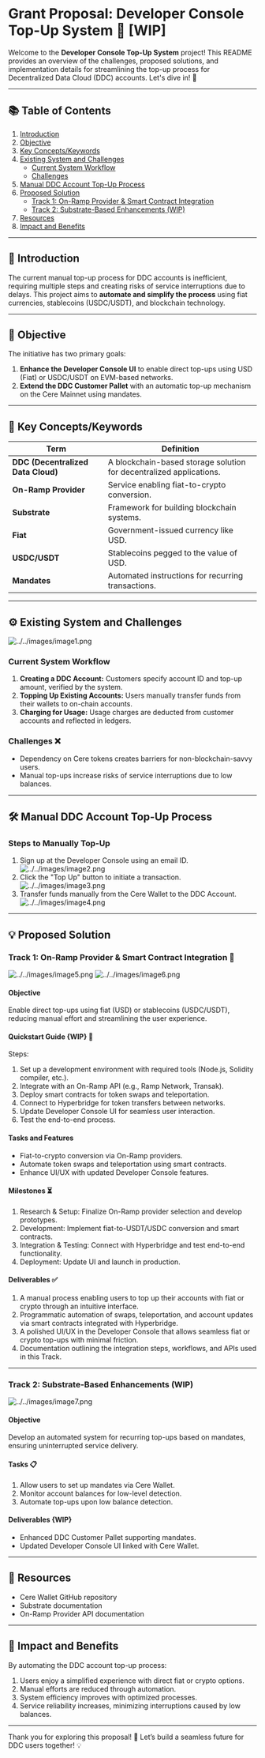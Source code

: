 # Grant Proposal: Developer Console Top-Up System 🚀 [WIP]

Welcome to the **Developer Console Top-Up System** project! This README provides an overview of the challenges, proposed solutions, and implementation details for streamlining the top-up process for Decentralized Data Cloud (DDC) accounts. Let's dive in! 🌟

---

## 📚 Table of Contents

1. [Introduction](#-introduction)
2. [Objective](#-objective)
3. [Key Concepts/Keywords](#-key-conceptskeywords)
4. [Existing System and Challenges](#-existing-system-and-challenges)
    - [Current System Workflow](#current-system-workflow)
    - [Challenges](#challenges)
5. [Manual DDC Account Top-Up Process](#-manual-ddc-account-top-up-process)
6. [Proposed Solution](#-proposed-solution)
    - [Track 1: On-Ramp Provider & Smart Contract Integration](#track-1-on-ramp-provider--smart-contract-integration)
    - [Track 2: Substrate-Based Enhancements (WIP)](#track-2-substrate-based-enhancements-wip)
7. [Resources](#-resources)
8. [Impact and Benefits](#-impact-and-benefits)

---

## 📝 Introduction

The current manual top-up process for DDC accounts is inefficient, requiring multiple steps and creating risks of service interruptions due to delays. This project aims to **automate and simplify the process** using fiat currencies, stablecoins (USDC/USDT), and blockchain technology.

---

## 🎯 Objective

The initiative has two primary goals:

1. **Enhance the Developer Console UI** to enable direct top-ups using USD (Fiat) or USDC/USDT on EVM-based networks.
2. **Extend the DDC Customer Pallet** with an automatic top-up mechanism on the Cere Mainnet using mandates.

---

## 🔑 Key Concepts/Keywords

| **Term**              | **Definition**                                                                 |
|------------------------|-------------------------------------------------------------------------------|
| **DDC (Decentralized Data Cloud)** | A blockchain-based storage solution for decentralized applications. |
| **On-Ramp Provider**   | Service enabling fiat-to-crypto conversion.                                   |
| **Substrate**          | Framework for building blockchain systems.                                    |
| **Fiat**               | Government-issued currency like USD.                                         |
| **USDC/USDT**          | Stablecoins pegged to the value of USD.                                       |
| **Mandates**           | Automated instructions for recurring transactions.                            |

---

## ⚙️ Existing System and Challenges
![../../images/image1.png](../../images/image1.png)
### Current System Workflow

1. **Creating a DDC Account:** Customers specify account ID and top-up amount, verified by the system.
2. **Topping Up Existing Accounts:** Users manually transfer funds from their wallets to on-chain accounts.
3. **Charging for Usage:** Usage charges are deducted from customer accounts and reflected in ledgers.

### Challenges ❌
- Dependency on Cere tokens creates barriers for non-blockchain-savvy users.
- Manual top-ups increase risks of service interruptions due to low balances.

---

## 🛠️ Manual DDC Account Top-Up Process

### Steps to Manually Top-Up

1. Sign up at the Developer Console using an email ID.
![../../images/image2.png](../../images/image2.png)
2. Click the "Top Up" button to initiate a transaction.
   ![../../images/image3.png](../../images/image3.png)
3. Transfer funds manually from the Cere Wallet to the DDC Account.
   ![../../images/image4.png](../../images/image4.png)

---

## 💡 Proposed Solution

### Track 1: On-Ramp Provider & Smart Contract Integration 🌉
![../../images/image5.png](../../images/image5.png)
![../../images/image6.png](../../images/image6.png)

#### Objective
Enable direct top-ups using fiat (USD) or stablecoins (USDC/USDT), reducing manual effort and streamlining the user experience.

#### Quickstart Guide {WIP} 🚀
Steps:
1. Set up a development environment with required tools (Node.js, Solidity compiler, etc.).
2. Integrate with an On-Ramp API (e.g., Ramp Network, Transak).
3. Deploy smart contracts for token swaps and teleportation.
4. Connect to Hyperbridge for token transfers between networks.
5. Update Developer Console UI for seamless user interaction.
6. Test the end-to-end process.

#### Tasks and Features
- Fiat-to-crypto conversion via On-Ramp providers.
- Automate token swaps and teleportation using smart contracts.
- Enhance UI/UX with updated Developer Console features.

#### Milestones ⏳
1. Research & Setup: Finalize On-Ramp provider selection and develop prototypes.
2. Development: Implement fiat-to-USDT/USDC conversion and smart contracts.
3. Integration & Testing: Connect with Hyperbridge and test end-to-end functionality.
4. Deployment: Update UI and launch in production.

#### Deliverables ✅
1. A manual process enabling users to top up their accounts with fiat or crypto through an intuitive interface.
2. Programmatic automation of swaps, teleportation, and account updates via smart contracts integrated with Hyperbridge.
3. A polished UI/UX in the Developer Console that allows seamless fiat or crypto top-ups with minimal friction.
4. Documentation outlining the integration steps, workflows, and APIs used in this Track.

---

### Track 2: Substrate-Based Enhancements (WIP)
![../../images/image7.png](../../images/image7.png)
#### Objective
Develop an automated system for recurring top-ups based on mandates, ensuring uninterrupted service delivery.

#### Tasks 📋
1. Allow users to set up mandates via Cere Wallet.
2. Monitor account balances for low-level detection.
3. Automate top-ups upon low balance detection.

#### Deliverables {WIP}
- Enhanced DDC Customer Pallet supporting mandates.
- Updated Developer Console UI linked with Cere Wallet.

---

## 📖 Resources

- Cere Wallet GitHub repository
- Substrate documentation
- On-Ramp Provider API documentation

---

## 🌟 Impact and Benefits

By automating the DDC account top-up process:
1. Users enjoy a simplified experience with direct fiat or crypto options.
2. Manual efforts are reduced through automation.
3. System efficiency improves with optimized processes.
4. Service reliability increases, minimizing interruptions caused by low balances.

---

Thank you for exploring this proposal! 🚀 Let’s build a seamless future for DDC users together! 💡
